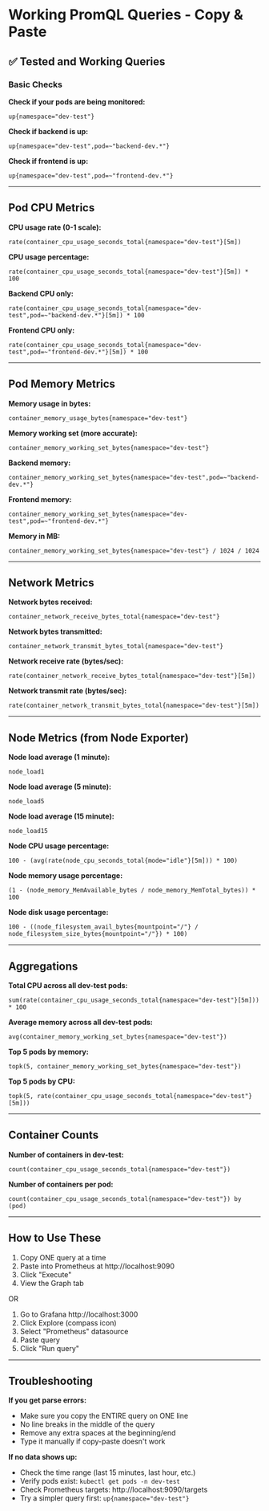 # Working PromQL Queries - Copy & Paste

## ✅ Tested and Working Queries

### Basic Checks

**Check if your pods are being monitored:**
```
up{namespace="dev-test"}
```

**Check if backend is up:**
```
up{namespace="dev-test",pod=~"backend-dev.*"}
```

**Check if frontend is up:**
```
up{namespace="dev-test",pod=~"frontend-dev.*"}
```

---

## Pod CPU Metrics

**CPU usage rate (0-1 scale):**
```
rate(container_cpu_usage_seconds_total{namespace="dev-test"}[5m])
```

**CPU usage percentage:**
```
rate(container_cpu_usage_seconds_total{namespace="dev-test"}[5m]) * 100
```

**Backend CPU only:**
```
rate(container_cpu_usage_seconds_total{namespace="dev-test",pod=~"backend-dev.*"}[5m]) * 100
```

**Frontend CPU only:**
```
rate(container_cpu_usage_seconds_total{namespace="dev-test",pod=~"frontend-dev.*"}[5m]) * 100
```

---

## Pod Memory Metrics

**Memory usage in bytes:**
```
container_memory_usage_bytes{namespace="dev-test"}
```

**Memory working set (more accurate):**
```
container_memory_working_set_bytes{namespace="dev-test"}
```

**Backend memory:**
```
container_memory_working_set_bytes{namespace="dev-test",pod=~"backend-dev.*"}
```

**Frontend memory:**
```
container_memory_working_set_bytes{namespace="dev-test",pod=~"frontend-dev.*"}
```

**Memory in MB:**
```
container_memory_working_set_bytes{namespace="dev-test"} / 1024 / 1024
```

---

## Network Metrics

**Network bytes received:**
```
container_network_receive_bytes_total{namespace="dev-test"}
```

**Network bytes transmitted:**
```
container_network_transmit_bytes_total{namespace="dev-test"}
```

**Network receive rate (bytes/sec):**
```
rate(container_network_receive_bytes_total{namespace="dev-test"}[5m])
```

**Network transmit rate (bytes/sec):**
```
rate(container_network_transmit_bytes_total{namespace="dev-test"}[5m])
```

---

## Node Metrics (from Node Exporter)

**Node load average (1 minute):**
```
node_load1
```

**Node load average (5 minute):**
```
node_load5
```

**Node load average (15 minute):**
```
node_load15
```

**Node CPU usage percentage:**
```
100 - (avg(rate(node_cpu_seconds_total{mode="idle"}[5m])) * 100)
```

**Node memory usage percentage:**
```
(1 - (node_memory_MemAvailable_bytes / node_memory_MemTotal_bytes)) * 100
```

**Node disk usage percentage:**
```
100 - ((node_filesystem_avail_bytes{mountpoint="/"} / node_filesystem_size_bytes{mountpoint="/"}) * 100)
```

---

## Aggregations

**Total CPU across all dev-test pods:**
```
sum(rate(container_cpu_usage_seconds_total{namespace="dev-test"}[5m])) * 100
```

**Average memory across all dev-test pods:**
```
avg(container_memory_working_set_bytes{namespace="dev-test"})
```

**Top 5 pods by memory:**
```
topk(5, container_memory_working_set_bytes{namespace="dev-test"})
```

**Top 5 pods by CPU:**
```
topk(5, rate(container_cpu_usage_seconds_total{namespace="dev-test"}[5m]))
```

---

## Container Counts

**Number of containers in dev-test:**
```
count(container_cpu_usage_seconds_total{namespace="dev-test"})
```

**Number of containers per pod:**
```
count(container_cpu_usage_seconds_total{namespace="dev-test"}) by (pod)
```

---

## How to Use These

1. Copy ONE query at a time
2. Paste into Prometheus at http://localhost:9090
3. Click "Execute"
4. View the Graph tab

OR

1. Go to Grafana http://localhost:3000
2. Click Explore (compass icon)
3. Select "Prometheus" datasource
4. Paste query
5. Click "Run query"

---

## Troubleshooting

**If you get parse errors:**
- Make sure you copy the ENTIRE query on ONE line
- No line breaks in the middle of the query
- Remove any extra spaces at the beginning/end
- Type it manually if copy-paste doesn't work

**If no data shows up:**
- Check the time range (last 15 minutes, last hour, etc.)
- Verify pods exist: `kubectl get pods -n dev-test`
- Check Prometheus targets: http://localhost:9090/targets
- Try a simpler query first: `up{namespace="dev-test"}`

